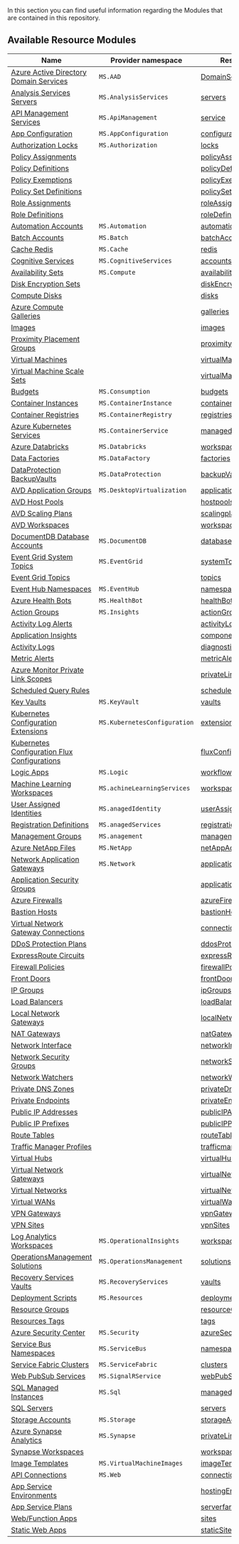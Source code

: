 In this section you can find useful information regarding the Modules that are contained in this repository.

## Available Resource Modules

| Name | Provider namespace | Resource Type |
| - | - | - |
| [Azure Active Directory Domain Services](https://github.com/kavishshivhare/ResourceModules/tree/main/modules/Microsoft.AAD/DomainServices) | `MS.AAD` | [DomainServices](https://github.com/kavishshivhare/ResourceModules/tree/main/modules/Microsoft.AAD/DomainServices) |
| [Analysis Services Servers](https://github.com/kavishshivhare/ResourceModules/tree/main/modules/Microsoft.AnalysisServices/servers) | `MS.AnalysisServices` | [servers](https://github.com/kavishshivhare/ResourceModules/tree/main/modules/Microsoft.AnalysisServices/servers) |
| [API Management Services](https://github.com/kavishshivhare/ResourceModules/tree/main/modules/Microsoft.ApiManagement/service) | `MS.ApiManagement` | [service](https://github.com/kavishshivhare/ResourceModules/tree/main/modules/Microsoft.ApiManagement/service) |
| [App Configuration](https://github.com/kavishshivhare/ResourceModules/tree/main/modules/Microsoft.AppConfiguration/configurationStores) | `MS.AppConfiguration` | [configurationStores](https://github.com/kavishshivhare/ResourceModules/tree/main/modules/Microsoft.AppConfiguration/configurationStores) |
| [Authorization Locks](https://github.com/kavishshivhare/ResourceModules/tree/main/modules/Microsoft.Authorization/locks) | `MS.Authorization` | [locks](https://github.com/kavishshivhare/ResourceModules/tree/main/modules/Microsoft.Authorization/locks) |
| [Policy Assignments](https://github.com/kavishshivhare/ResourceModules/tree/main/modules/Microsoft.Authorization/policyAssignments) |  | [policyAssignments](https://github.com/kavishshivhare/ResourceModules/tree/main/modules/Microsoft.Authorization/policyAssignments) |
| [Policy Definitions](https://github.com/kavishshivhare/ResourceModules/tree/main/modules/Microsoft.Authorization/policyDefinitions) |  | [policyDefinitions](https://github.com/kavishshivhare/ResourceModules/tree/main/modules/Microsoft.Authorization/policyDefinitions) |
| [Policy Exemptions](https://github.com/kavishshivhare/ResourceModules/tree/main/modules/Microsoft.Authorization/policyExemptions) |  | [policyExemptions](https://github.com/kavishshivhare/ResourceModules/tree/main/modules/Microsoft.Authorization/policyExemptions) |
| [Policy Set Definitions](https://github.com/kavishshivhare/ResourceModules/tree/main/modules/Microsoft.Authorization/policySetDefinitions) |  | [policySetDefinitions](https://github.com/kavishshivhare/ResourceModules/tree/main/modules/Microsoft.Authorization/policySetDefinitions) |
| [Role Assignments](https://github.com/kavishshivhare/ResourceModules/tree/main/modules/Microsoft.Authorization/roleAssignments) |  | [roleAssignments](https://github.com/kavishshivhare/ResourceModules/tree/main/modules/Microsoft.Authorization/roleAssignments) |
| [Role Definitions](https://github.com/kavishshivhare/ResourceModules/tree/main/modules/Microsoft.Authorization/roleDefinitions) |  | [roleDefinitions](https://github.com/kavishshivhare/ResourceModules/tree/main/modules/Microsoft.Authorization/roleDefinitions) |
| [Automation Accounts](https://github.com/kavishshivhare/ResourceModules/tree/main/modules/Microsoft.Automation/automationAccounts) | `MS.Automation` | [automationAccounts](https://github.com/kavishshivhare/ResourceModules/tree/main/modules/Microsoft.Automation/automationAccounts) |
| [Batch Accounts](https://github.com/kavishshivhare/ResourceModules/tree/main/modules/Microsoft.Batch/batchAccounts) | `MS.Batch` | [batchAccounts](https://github.com/kavishshivhare/ResourceModules/tree/main/modules/Microsoft.Batch/batchAccounts) |
| [Cache Redis](https://github.com/kavishshivhare/ResourceModules/tree/main/modules/Microsoft.Cache/redis) | `MS.Cache` | [redis](https://github.com/kavishshivhare/ResourceModules/tree/main/modules/Microsoft.Cache/redis) |
| [Cognitive Services](https://github.com/kavishshivhare/ResourceModules/tree/main/modules/Microsoft.CognitiveServices/accounts) | `MS.CognitiveServices` | [accounts](https://github.com/kavishshivhare/ResourceModules/tree/main/modules/Microsoft.CognitiveServices/accounts) |
| [Availability Sets](https://github.com/kavishshivhare/ResourceModules/tree/main/modules/Microsoft.Compute/availabilitySets) | `MS.Compute` | [availabilitySets](https://github.com/kavishshivhare/ResourceModules/tree/main/modules/Microsoft.Compute/availabilitySets) |
| [Disk Encryption Sets](https://github.com/kavishshivhare/ResourceModules/tree/main/modules/Microsoft.Compute/diskEncryptionSets) |  | [diskEncryptionSets](https://github.com/kavishshivhare/ResourceModules/tree/main/modules/Microsoft.Compute/diskEncryptionSets) |
| [Compute Disks](https://github.com/kavishshivhare/ResourceModules/tree/main/modules/Microsoft.Compute/disks) |  | [disks](https://github.com/kavishshivhare/ResourceModules/tree/main/modules/Microsoft.Compute/disks) |
| [Azure Compute Galleries](https://github.com/kavishshivhare/ResourceModules/tree/main/modules/Microsoft.Compute/galleries) |  | [galleries](https://github.com/kavishshivhare/ResourceModules/tree/main/modules/Microsoft.Compute/galleries) |
| [Images](https://github.com/kavishshivhare/ResourceModules/tree/main/modules/Microsoft.Compute/images) |  | [images](https://github.com/kavishshivhare/ResourceModules/tree/main/modules/Microsoft.Compute/images) |
| [Proximity Placement Groups](https://github.com/kavishshivhare/ResourceModules/tree/main/modules/Microsoft.Compute/proximityPlacementGroups) |  | [proximityPlacementGroups](https://github.com/kavishshivhare/ResourceModules/tree/main/modules/Microsoft.Compute/proximityPlacementGroups) |
| [Virtual Machines](https://github.com/kavishshivhare/ResourceModules/tree/main/modules/Microsoft.Compute/virtualMachines) |  | [virtualMachines](https://github.com/kavishshivhare/ResourceModules/tree/main/modules/Microsoft.Compute/virtualMachines) |
| [Virtual Machine Scale Sets](https://github.com/kavishshivhare/ResourceModules/tree/main/modules/Microsoft.Compute/virtualMachineScaleSets) |  | [virtualMachineScaleSets](https://github.com/kavishshivhare/ResourceModules/tree/main/modules/Microsoft.Compute/virtualMachineScaleSets) |
| [Budgets](https://github.com/kavishshivhare/ResourceModules/tree/main/modules/Microsoft.Consumption/budgets) | `MS.Consumption` | [budgets](https://github.com/kavishshivhare/ResourceModules/tree/main/modules/Microsoft.Consumption/budgets) |
| [Container Instances](https://github.com/kavishshivhare/ResourceModules/tree/main/modules/Microsoft.ContainerInstance/containerGroups) | `MS.ContainerInstance` | [containerGroups](https://github.com/kavishshivhare/ResourceModules/tree/main/modules/Microsoft.ContainerInstance/containerGroups) |
| [Container Registries](https://github.com/kavishshivhare/ResourceModules/tree/main/modules/Microsoft.ContainerRegistry/registries) | `MS.ContainerRegistry` | [registries](https://github.com/kavishshivhare/ResourceModules/tree/main/modules/Microsoft.ContainerRegistry/registries) |
| [Azure Kubernetes Services](https://github.com/kavishshivhare/ResourceModules/tree/main/modules/Microsoft.ContainerService/managedClusters) | `MS.ContainerService` | [managedClusters](https://github.com/kavishshivhare/ResourceModules/tree/main/modules/Microsoft.ContainerService/managedClusters) |
| [Azure Databricks](https://github.com/kavishshivhare/ResourceModules/tree/main/modules/Microsoft.Databricks/workspaces) | `MS.Databricks` | [workspaces](https://github.com/kavishshivhare/ResourceModules/tree/main/modules/Microsoft.Databricks/workspaces) |
| [Data Factories](https://github.com/kavishshivhare/ResourceModules/tree/main/modules/Microsoft.DataFactory/factories) | `MS.DataFactory` | [factories](https://github.com/kavishshivhare/ResourceModules/tree/main/modules/Microsoft.DataFactory/factories) |
| [DataProtection BackupVaults](https://github.com/kavishshivhare/ResourceModules/tree/main/modules/Microsoft.DataProtection/backupVaults) | `MS.DataProtection` | [backupVaults](https://github.com/kavishshivhare/ResourceModules/tree/main/modules/Microsoft.DataProtection/backupVaults) |
| [AVD Application Groups](https://github.com/kavishshivhare/ResourceModules/tree/main/modules/Microsoft.DesktopVirtualization/applicationgroups) | `MS.DesktopVirtualization` | [applicationgroups](https://github.com/kavishshivhare/ResourceModules/tree/main/modules/Microsoft.DesktopVirtualization/applicationgroups) |
| [AVD Host Pools](https://github.com/kavishshivhare/ResourceModules/tree/main/modules/Microsoft.DesktopVirtualization/hostpools) |  | [hostpools](https://github.com/kavishshivhare/ResourceModules/tree/main/modules/Microsoft.DesktopVirtualization/hostpools) |
| [AVD Scaling Plans](https://github.com/kavishshivhare/ResourceModules/tree/main/modules/Microsoft.DesktopVirtualization/scalingplans) |  | [scalingplans](https://github.com/kavishshivhare/ResourceModules/tree/main/modules/Microsoft.DesktopVirtualization/scalingplans) |
| [AVD Workspaces](https://github.com/kavishshivhare/ResourceModules/tree/main/modules/Microsoft.DesktopVirtualization/workspaces) |  | [workspaces](https://github.com/kavishshivhare/ResourceModules/tree/main/modules/Microsoft.DesktopVirtualization/workspaces) |
| [DocumentDB Database Accounts](https://github.com/kavishshivhare/ResourceModules/tree/main/modules/Microsoft.DocumentDB/databaseAccounts) | `MS.DocumentDB` | [databaseAccounts](https://github.com/kavishshivhare/ResourceModules/tree/main/modules/Microsoft.DocumentDB/databaseAccounts) |
| [Event Grid System Topics](https://github.com/kavishshivhare/ResourceModules/tree/main/modules/Microsoft.EventGrid/systemTopics) | `MS.EventGrid` | [systemTopics](https://github.com/kavishshivhare/ResourceModules/tree/main/modules/Microsoft.EventGrid/systemTopics) |
| [Event Grid Topics](https://github.com/kavishshivhare/ResourceModules/tree/main/modules/Microsoft.EventGrid/topics) |  | [topics](https://github.com/kavishshivhare/ResourceModules/tree/main/modules/Microsoft.EventGrid/topics) |
| [Event Hub Namespaces](https://github.com/kavishshivhare/ResourceModules/tree/main/modules/Microsoft.EventHub/namespaces) | `MS.EventHub` | [namespaces](https://github.com/kavishshivhare/ResourceModules/tree/main/modules/Microsoft.EventHub/namespaces) |
| [Azure Health Bots](https://github.com/kavishshivhare/ResourceModules/tree/main/modules/Microsoft.HealthBot/healthBots) | `MS.HealthBot` | [healthBots](https://github.com/kavishshivhare/ResourceModules/tree/main/modules/Microsoft.HealthBot/healthBots) |
| [Action Groups](https://github.com/kavishshivhare/ResourceModules/tree/main/modules/Microsoft.Insights/actionGroups) | `MS.Insights` | [actionGroups](https://github.com/kavishshivhare/ResourceModules/tree/main/modules/Microsoft.Insights/actionGroups) |
| [Activity Log Alerts](https://github.com/kavishshivhare/ResourceModules/tree/main/modules/Microsoft.Insights/activityLogAlerts) |  | [activityLogAlerts](https://github.com/kavishshivhare/ResourceModules/tree/main/modules/Microsoft.Insights/activityLogAlerts) |
| [Application Insights](https://github.com/kavishshivhare/ResourceModules/tree/main/modules/Microsoft.Insights/components) |  | [components](https://github.com/kavishshivhare/ResourceModules/tree/main/modules/Microsoft.Insights/components) |
| [Activity Logs](https://github.com/kavishshivhare/ResourceModules/tree/main/modules/Microsoft.Insights/diagnosticSettings) |  | [diagnosticSettings](https://github.com/kavishshivhare/ResourceModules/tree/main/modules/Microsoft.Insights/diagnosticSettings) |
| [Metric Alerts](https://github.com/kavishshivhare/ResourceModules/tree/main/modules/Microsoft.Insights/metricAlerts) |  | [metricAlerts](https://github.com/kavishshivhare/ResourceModules/tree/main/modules/Microsoft.Insights/metricAlerts) |
| [Azure Monitor Private Link Scopes](https://github.com/kavishshivhare/ResourceModules/tree/main/modules/Microsoft.Insights/privateLinkScopes) |  | [privateLinkScopes](https://github.com/kavishshivhare/ResourceModules/tree/main/modules/Microsoft.Insights/privateLinkScopes) |
| [Scheduled Query Rules](https://github.com/kavishshivhare/ResourceModules/tree/main/modules/Microsoft.Insights/scheduledQueryRules) |  | [scheduledQueryRules](https://github.com/kavishshivhare/ResourceModules/tree/main/modules/Microsoft.Insights/scheduledQueryRules) |
| [Key Vaults](https://github.com/kavishshivhare/ResourceModules/tree/main/modules/Microsoft.KeyVault/vaults) | `MS.KeyVault` | [vaults](https://github.com/kavishshivhare/ResourceModules/tree/main/modules/Microsoft.KeyVault/vaults) |
| [Kubernetes Configuration Extensions](https://github.com/kavishshivhare/ResourceModules/tree/main/modules/Microsoft.KubernetesConfiguration/extensions) | `MS.KubernetesConfiguration` | [extensions](https://github.com/kavishshivhare/ResourceModules/tree/main/modules/Microsoft.KubernetesConfiguration/extensions) |
| [Kubernetes Configuration Flux Configurations](https://github.com/kavishshivhare/ResourceModules/tree/main/modules/Microsoft.KubernetesConfiguration/fluxConfigurations) |  | [fluxConfigurations](https://github.com/kavishshivhare/ResourceModules/tree/main/modules/Microsoft.KubernetesConfiguration/fluxConfigurations) |
| [Logic Apps](https://github.com/kavishshivhare/ResourceModules/tree/main/modules/Microsoft.Logic/workflows) | `MS.Logic` | [workflows](https://github.com/kavishshivhare/ResourceModules/tree/main/modules/Microsoft.Logic/workflows) |
| [Machine Learning Workspaces](https://github.com/kavishshivhare/ResourceModules/tree/main/modules/Microsoft.MachineLearningServices/workspaces) | `MS.achineLearningServices` | [workspaces](https://github.com/kavishshivhare/ResourceModules/tree/main/modules/Microsoft.MachineLearningServices/workspaces) |
| [User Assigned Identities](https://github.com/kavishshivhare/ResourceModules/tree/main/modules/Microsoft.ManagedIdentity/userAssignedIdentities) | `MS.anagedIdentity` | [userAssignedIdentities](https://github.com/kavishshivhare/ResourceModules/tree/main/modules/Microsoft.ManagedIdentity/userAssignedIdentities) |
| [Registration Definitions](https://github.com/kavishshivhare/ResourceModules/tree/main/modules/Microsoft.ManagedServices/registrationDefinitions) | `MS.anagedServices` | [registrationDefinitions](https://github.com/kavishshivhare/ResourceModules/tree/main/modules/Microsoft.ManagedServices/registrationDefinitions) |
| [Management Groups](https://github.com/kavishshivhare/ResourceModules/tree/main/modules/Microsoft.Management/managementGroups) | `MS.anagement` | [managementGroups](https://github.com/kavishshivhare/ResourceModules/tree/main/modules/Microsoft.Management/managementGroups) |
| [Azure NetApp Files](https://github.com/kavishshivhare/ResourceModules/tree/main/modules/Microsoft.NetApp/netAppAccounts) | `MS.NetApp` | [netAppAccounts](https://github.com/kavishshivhare/ResourceModules/tree/main/modules/Microsoft.NetApp/netAppAccounts) |
| [Network Application Gateways](https://github.com/kavishshivhare/ResourceModules/tree/main/modules/Microsoft.Network/applicationGateways) | `MS.Network` | [applicationGateways](https://github.com/kavishshivhare/ResourceModules/tree/main/modules/Microsoft.Network/applicationGateways) |
| [Application Security Groups](https://github.com/kavishshivhare/ResourceModules/tree/main/modules/Microsoft.Network/applicationSecurityGroups) |  | [applicationSecurityGroups](https://github.com/kavishshivhare/ResourceModules/tree/main/modules/Microsoft.Network/applicationSecurityGroups) |
| [Azure Firewalls](https://github.com/kavishshivhare/ResourceModules/tree/main/modules/Microsoft.Network/azureFirewalls) |  | [azureFirewalls](https://github.com/kavishshivhare/ResourceModules/tree/main/modules/Microsoft.Network/azureFirewalls) |
| [Bastion Hosts](https://github.com/kavishshivhare/ResourceModules/tree/main/modules/Microsoft.Network/bastionHosts) |  | [bastionHosts](https://github.com/kavishshivhare/ResourceModules/tree/main/modules/Microsoft.Network/bastionHosts) |
| [Virtual Network Gateway Connections](https://github.com/kavishshivhare/ResourceModules/tree/main/modules/Microsoft.Network/connections) |  | [connections](https://github.com/kavishshivhare/ResourceModules/tree/main/modules/Microsoft.Network/connections) |
| [DDoS Protection Plans](https://github.com/kavishshivhare/ResourceModules/tree/main/modules/Microsoft.Network/ddosProtectionPlans) |  | [ddosProtectionPlans](https://github.com/kavishshivhare/ResourceModules/tree/main/modules/Microsoft.Network/ddosProtectionPlans) |
| [ExpressRoute Circuits](https://github.com/kavishshivhare/ResourceModules/tree/main/modules/Microsoft.Network/expressRouteCircuits) |  | [expressRouteCircuits](https://github.com/kavishshivhare/ResourceModules/tree/main/modules/Microsoft.Network/expressRouteCircuits) |
| [Firewall Policies](https://github.com/kavishshivhare/ResourceModules/tree/main/modules/Microsoft.Network/firewallPolicies) |  | [firewallPolicies](https://github.com/kavishshivhare/ResourceModules/tree/main/modules/Microsoft.Network/firewallPolicies) |
| [Front Doors](https://github.com/kavishshivhare/ResourceModules/tree/main/modules/Microsoft.Network/frontDoors) |  | [frontDoors](https://github.com/kavishshivhare/ResourceModules/tree/main/modules/Microsoft.Network/frontDoors) |
| [IP Groups](https://github.com/kavishshivhare/ResourceModules/tree/main/modules/Microsoft.Network/ipGroups) |  | [ipGroups](https://github.com/kavishshivhare/ResourceModules/tree/main/modules/Microsoft.Network/ipGroups) |
| [Load Balancers](https://github.com/kavishshivhare/ResourceModules/tree/main/modules/Microsoft.Network/loadBalancers) |  | [loadBalancers](https://github.com/kavishshivhare/ResourceModules/tree/main/modules/Microsoft.Network/loadBalancers) |
| [Local Network Gateways](https://github.com/kavishshivhare/ResourceModules/tree/main/modules/Microsoft.Network/localNetworkGateways) |  | [localNetworkGateways](https://github.com/kavishshivhare/ResourceModules/tree/main/modules/Microsoft.Network/localNetworkGateways) |
| [NAT Gateways](https://github.com/kavishshivhare/ResourceModules/tree/main/modules/Microsoft.Network/natGateways) |  | [natGateways](https://github.com/kavishshivhare/ResourceModules/tree/main/modules/Microsoft.Network/natGateways) |
| [Network Interface](https://github.com/kavishshivhare/ResourceModules/tree/main/modules/Microsoft.Network/networkInterfaces) |  | [networkInterfaces](https://github.com/kavishshivhare/ResourceModules/tree/main/modules/Microsoft.Network/networkInterfaces) |
| [Network Security Groups](https://github.com/kavishshivhare/ResourceModules/tree/main/modules/Microsoft.Network/networkSecurityGroups) |  | [networkSecurityGroups](https://github.com/kavishshivhare/ResourceModules/tree/main/modules/Microsoft.Network/networkSecurityGroups) |
| [Network Watchers](https://github.com/kavishshivhare/ResourceModules/tree/main/modules/Microsoft.Network/networkWatchers) |  | [networkWatchers](https://github.com/kavishshivhare/ResourceModules/tree/main/modules/Microsoft.Network/networkWatchers) |
| [Private DNS Zones](https://github.com/kavishshivhare/ResourceModules/tree/main/modules/Microsoft.Network/privateDnsZones) |  | [privateDnsZones](https://github.com/kavishshivhare/ResourceModules/tree/main/modules/Microsoft.Network/privateDnsZones) |
| [Private Endpoints](https://github.com/kavishshivhare/ResourceModules/tree/main/modules/Microsoft.Network/privateEndpoints) |  | [privateEndpoints](https://github.com/kavishshivhare/ResourceModules/tree/main/modules/Microsoft.Network/privateEndpoints) |
| [Public IP Addresses](https://github.com/kavishshivhare/ResourceModules/tree/main/modules/Microsoft.Network/publicIPAddresses) |  | [publicIPAddresses](https://github.com/kavishshivhare/ResourceModules/tree/main/modules/Microsoft.Network/publicIPAddresses) |
| [Public IP Prefixes](https://github.com/kavishshivhare/ResourceModules/tree/main/modules/Microsoft.Network/publicIPPrefixes) |  | [publicIPPrefixes](https://github.com/kavishshivhare/ResourceModules/tree/main/modules/Microsoft.Network/publicIPPrefixes) |
| [Route Tables](https://github.com/kavishshivhare/ResourceModules/tree/main/modules/Microsoft.Network/routeTables) |  | [routeTables](https://github.com/kavishshivhare/ResourceModules/tree/main/modules/Microsoft.Network/routeTables) |
| [Traffic Manager Profiles](https://github.com/kavishshivhare/ResourceModules/tree/main/modules/Microsoft.Network/trafficmanagerprofiles) |  | [trafficmanagerprofiles](https://github.com/kavishshivhare/ResourceModules/tree/main/modules/Microsoft.Network/trafficmanagerprofiles) |
| [Virtual Hubs](https://github.com/kavishshivhare/ResourceModules/tree/main/modules/Microsoft.Network/virtualHubs) |  | [virtualHubs](https://github.com/kavishshivhare/ResourceModules/tree/main/modules/Microsoft.Network/virtualHubs) |
| [Virtual Network Gateways](https://github.com/kavishshivhare/ResourceModules/tree/main/modules/Microsoft.Network/virtualNetworkGateways) |  | [virtualNetworkGateways](https://github.com/kavishshivhare/ResourceModules/tree/main/modules/Microsoft.Network/virtualNetworkGateways) |
| [Virtual Networks](https://github.com/kavishshivhare/ResourceModules/tree/main/modules/Microsoft.Network/virtualNetworks) |  | [virtualNetworks](https://github.com/kavishshivhare/ResourceModules/tree/main/modules/Microsoft.Network/virtualNetworks) |
| [Virtual WANs](https://github.com/kavishshivhare/ResourceModules/tree/main/modules/Microsoft.Network/virtualWans) |  | [virtualWans](https://github.com/kavishshivhare/ResourceModules/tree/main/modules/Microsoft.Network/virtualWans) |
| [VPN Gateways](https://github.com/kavishshivhare/ResourceModules/tree/main/modules/Microsoft.Network/vpnGateways) |  | [vpnGateways](https://github.com/kavishshivhare/ResourceModules/tree/main/modules/Microsoft.Network/vpnGateways) |
| [VPN Sites](https://github.com/kavishshivhare/ResourceModules/tree/main/modules/Microsoft.Network/vpnSites) |  | [vpnSites](https://github.com/kavishshivhare/ResourceModules/tree/main/modules/Microsoft.Network/vpnSites) |
| [Log Analytics Workspaces](https://github.com/kavishshivhare/ResourceModules/tree/main/modules/Microsoft.OperationalInsights/workspaces) | `MS.OperationalInsights` | [workspaces](https://github.com/kavishshivhare/ResourceModules/tree/main/modules/Microsoft.OperationalInsights/workspaces) |
| [OperationsManagement Solutions](https://github.com/kavishshivhare/ResourceModules/tree/main/modules/Microsoft.OperationsManagement/solutions) | `MS.OperationsManagement` | [solutions](https://github.com/kavishshivhare/ResourceModules/tree/main/modules/Microsoft.OperationsManagement/solutions) |
| [Recovery Services Vaults](https://github.com/kavishshivhare/ResourceModules/tree/main/modules/Microsoft.RecoveryServices/vaults) | `MS.RecoveryServices` | [vaults](https://github.com/kavishshivhare/ResourceModules/tree/main/modules/Microsoft.RecoveryServices/vaults) |
| [Deployment Scripts](https://github.com/kavishshivhare/ResourceModules/tree/main/modules/Microsoft.Resources/deploymentScripts) | `MS.Resources` | [deploymentScripts](https://github.com/kavishshivhare/ResourceModules/tree/main/modules/Microsoft.Resources/deploymentScripts) |
| [Resource Groups](https://github.com/kavishshivhare/ResourceModules/tree/main/modules/Microsoft.Resources/resourceGroups) |  | [resourceGroups](https://github.com/kavishshivhare/ResourceModules/tree/main/modules/Microsoft.Resources/resourceGroups) |
| [Resources Tags](https://github.com/kavishshivhare/ResourceModules/tree/main/modules/Microsoft.Resources/tags) |  | [tags](https://github.com/kavishshivhare/ResourceModules/tree/main/modules/Microsoft.Resources/tags) |
| [Azure Security Center](https://github.com/kavishshivhare/ResourceModules/tree/main/modules/Microsoft.Security/azureSecurityCenter) | `MS.Security` | [azureSecurityCenter](https://github.com/kavishshivhare/ResourceModules/tree/main/modules/Microsoft.Security/azureSecurityCenter) |
| [Service Bus Namespaces](https://github.com/kavishshivhare/ResourceModules/tree/main/modules/Microsoft.ServiceBus/namespaces) | `MS.ServiceBus` | [namespaces](https://github.com/kavishshivhare/ResourceModules/tree/main/modules/Microsoft.ServiceBus/namespaces) |
| [Service Fabric Clusters](https://github.com/kavishshivhare/ResourceModules/tree/main/modules/Microsoft.ServiceFabric/clusters) | `MS.ServiceFabric` | [clusters](https://github.com/kavishshivhare/ResourceModules/tree/main/modules/Microsoft.ServiceFabric/clusters) |
| [Web PubSub Services](https://github.com/kavishshivhare/ResourceModules/tree/main/modules/Microsoft.SignalRService/webPubSub) | `MS.SignalRService` | [webPubSub](https://github.com/kavishshivhare/ResourceModules/tree/main/modules/Microsoft.SignalRService/webPubSub) |
| [SQL Managed Instances](https://github.com/kavishshivhare/ResourceModules/tree/main/modules/Microsoft.Sql/managedInstances) | `MS.Sql` | [managedInstances](https://github.com/kavishshivhare/ResourceModules/tree/main/modules/Microsoft.Sql/managedInstances) |
| [SQL Servers](https://github.com/kavishshivhare/ResourceModules/tree/main/modules/Microsoft.Sql/servers) |  | [servers](https://github.com/kavishshivhare/ResourceModules/tree/main/modules/Microsoft.Sql/servers) |
| [Storage Accounts](https://github.com/kavishshivhare/ResourceModules/tree/main/modules/Microsoft.Storage/storageAccounts) | `MS.Storage` | [storageAccounts](https://github.com/kavishshivhare/ResourceModules/tree/main/modules/Microsoft.Storage/storageAccounts) |
| [Azure Synapse Analytics](https://github.com/kavishshivhare/ResourceModules/tree/main/modules/Microsoft.Synapse/privateLinkHubs) | `MS.Synapse` | [privateLinkHubs](https://github.com/kavishshivhare/ResourceModules/tree/main/modules/Microsoft.Synapse/privateLinkHubs) |
| [Synapse Workspaces](https://github.com/kavishshivhare/ResourceModules/tree/main/modules/Microsoft.Synapse/workspaces) |  | [workspaces](https://github.com/kavishshivhare/ResourceModules/tree/main/modules/Microsoft.Synapse/workspaces) |
| [Image Templates](https://github.com/kavishshivhare/ResourceModules/tree/main/modules/Microsoft.VirtualMachineImages/imageTemplates) | `MS.VirtualMachineImages` | [imageTemplates](https://github.com/kavishshivhare/ResourceModules/tree/main/modules/Microsoft.VirtualMachineImages/imageTemplates) |
| [API Connections](https://github.com/kavishshivhare/ResourceModules/tree/main/modules/Microsoft.Web/connections) | `MS.Web` | [connections](https://github.com/kavishshivhare/ResourceModules/tree/main/modules/Microsoft.Web/connections) |
| [App Service Environments](https://github.com/kavishshivhare/ResourceModules/tree/main/modules/Microsoft.Web/hostingEnvironments) |  | [hostingEnvironments](https://github.com/kavishshivhare/ResourceModules/tree/main/modules/Microsoft.Web/hostingEnvironments) |
| [App Service Plans](https://github.com/kavishshivhare/ResourceModules/tree/main/modules/Microsoft.Web/serverfarms) |  | [serverfarms](https://github.com/kavishshivhare/ResourceModules/tree/main/modules/Microsoft.Web/serverfarms) |
| [Web/Function Apps](https://github.com/kavishshivhare/ResourceModules/tree/main/modules/Microsoft.Web/sites) |  | [sites](https://github.com/kavishshivhare/ResourceModules/tree/main/modules/Microsoft.Web/sites) |
| [Static Web Apps](https://github.com/kavishshivhare/ResourceModules/tree/main/modules/Microsoft.Web/staticSites) |  | [staticSites](https://github.com/kavishshivhare/ResourceModules/tree/main/modules/Microsoft.Web/staticSites) |
